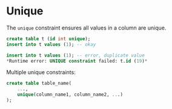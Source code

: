 # Unique
The `unique` constraint ensures all values in a column are unique.

```sql
create table t (id int unique);
insert into t values (1); -- okay

insert into t values (1); -- error, duplicate value
*Runtime error: UNIQUE constraint failed: t.id (19)*
```

Multiple unique constraints:
```sql
create table table_name(
    ...,
    unique(column_name1, column_name2, ...)
);
```
